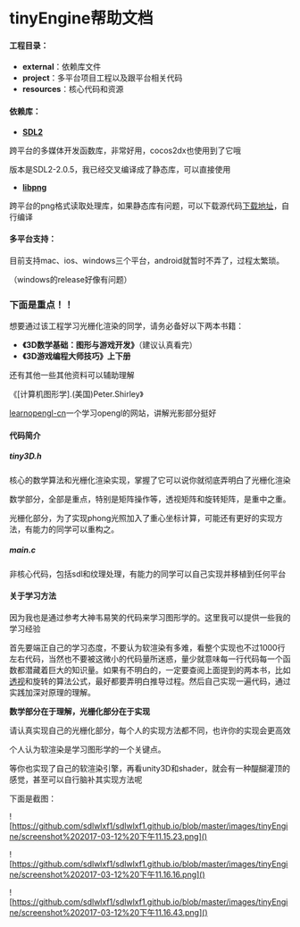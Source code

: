 # tinyEngine帮助文档
#### 工程目录：

- **external**：依赖库文件
- **project**：多平台项目工程以及跟平台相关代码
- **resources**：核心代码和资源

#### 依赖库：

- [**SDL2**](https://www.libsdl.org/download-2.0.php)

跨平台的多媒体开发函数库，非常好用，cocos2dx也使用到了它哦

版本是SDL2-2.0.5，我已经交叉编译成了静态库，可以直接使用

- [**libpng**](http://www.libpng.org/pub/png/libpng.html)

跨平台的png格式读取处理库，如果静态库有问题，可以下载源代码[下载地址](https://sourceforge.net/projects/libpng/files/libpng16/1.6.28/)，自行编译

#### 多平台支持：

目前支持mac、ios、windows三个平台，android就暂时不弄了，过程太繁琐。

（windows的release好像有问题）

### 下面是重点！！

想要通过该工程学习光栅化渲染的同学，请务必备好以下两本书籍：

- **《3D数学基础：图形与游戏开发》**（建议认真看完）
- **《3D游戏编程大师技巧》上下册**

还有其他一些其他资料可以辅助理解

《[计算机图形学].(美国)Peter.Shirley》

[learnopengl-cn](http://learnopengl-cn.readthedocs.io/zh/latest/)一个学习opengl的网站，讲解光影部分挺好

#### 代码简介

##### tiny3D.h 

核心的数学算法和光栅化渲染实现，掌握了它可以说你就彻底弄明白了光栅化渲染

数学部分，全部是重点，特别是矩阵操作等，透视矩阵和旋转矩阵，是重中之重。

光栅化部分，为了实现phong光照加入了重心坐标计算，可能还有更好的实现方法，有能力的同学可以重构之。

##### main.c

非核心代码，包括sdl和纹理处理，有能力的同学可以自己实现并移植到任何平台

#### 关于学习方法

因为我也是通过参考大神韦易笑的代码来学习图形学的。这里我可以提供一些我的学习经验

首先要端正自己的学习态度，不要认为软渲染有多难，看整个实现也不过1000行左右代码，当然也不要被这微小的代码量所迷惑，量少就意味每一行代码每一个函数都潜藏着巨大的知识量。如果有不明白的，一定要查阅上面提到的两本书，比如[透视](http://blog.csdn.net/xiaowei_cqu/article/details/26471527)和旋转的算法公式，最好都要弄明白推导过程。然后自己实现一遍代码，通过实践加深对原理的理解。

**数学部分在于理解，光栅化部分在于实现**

请认真实现自己的光栅化部分，每个人的实现方法都不同，也许你的实现会更高效

个人认为软渲染是学习图形学的一个关键点。

等你也实现了自己的软渲染引擎，再看unity3D和shader，就会有一种醍醐灌顶的感觉，甚至可以自行脑补其实现方法呢



下面是截图：

![https://github.com/sdlwlxf1/sdlwlxf1.github.io/blob/master/images/tinyEngine/screenshot%202017-03-12%20下午11.15.23.png]()

![https://github.com/sdlwlxf1/sdlwlxf1.github.io/blob/master/images/tinyEngine/screenshot%202017-03-12%20下午11.16.16.png]()

![https://github.com/sdlwlxf1/sdlwlxf1.github.io/blob/master/images/tinyEngine/screenshot%202017-03-12%20下午11.16.43.png]()